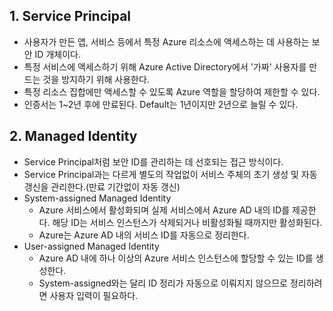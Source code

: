## 1. Service Principal
- 사용자가 만든 앱, 서비스 등에서 특정 Azure 리소스에 액세스하는 데 사용하는 보안 ID 개체이다.
- 특정 서비스에 액세스하기 위해 Azure Active Directory에서 '가짜' 사용자를 만드는 것을 방지하기 위해 사용한다.
- 특정 리소스 집합에만 액세스할 수 있도록 Azure 역할을 할당하여 제한할 수 있다.
- 인증서는 1~2년 후에 만료된다. Default는 1년이지만 2년으로 늘릴 수 있다.

## 2. Managed Identity
- Service Principal처럼 보안 ID를 관리하는 데 선호되는 접근 방식이다.
- Service Principal과는 다르게 별도의 작업없이 서비스 주체의 초기 생성 및 자동 갱신을 관리한다.(만료 기간없이 자동 갱신)
- System-assigned Managed Identity
  - Azure 서비스에서 활성화되며 실제 서비스에서 Azure AD 내의 ID를 제공한다. 해당 ID는 서비스 인스턴스가 삭제되거나 비활성화될 때까지만 활성화된다.
  - Azure는 Azure AD 내의 서비스 ID를 자동으로 정리한다.
- User-assigned Managed Identity
  - Azure AD 내에 하나 이상의 Azure 서비스 인스턴스에 할당할 수 있는 ID를 생성한다.
  - System-assigned와는 달리 ID 정리가 자동으로 이뤄지지 않으므로 정리하려면 사용자 입력이 필요하다.
